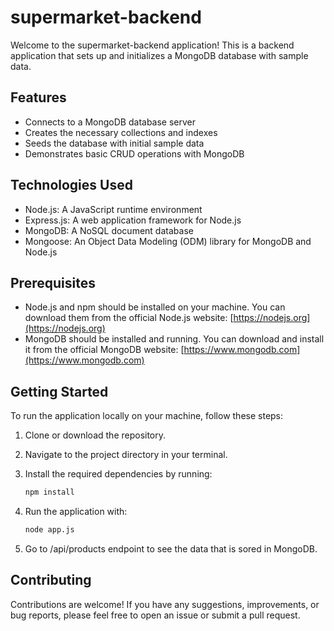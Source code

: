 # supermarket-backend

Welcome to the supermarket-backend application! This is a backend application that sets up and initializes a MongoDB database with sample data.

## Features

- Connects to a MongoDB database server
- Creates the necessary collections and indexes
- Seeds the database with initial sample data
- Demonstrates basic CRUD operations with MongoDB

## Technologies Used

- Node.js: A JavaScript runtime environment
- Express.js: A web application framework for Node.js
- MongoDB: A NoSQL document database
- Mongoose: An Object Data Modeling (ODM) library for MongoDB and Node.js

## Prerequisites

- Node.js and npm should be installed on your machine. You can download them from the official Node.js website: [https://nodejs.org](https://nodejs.org)
- MongoDB should be installed and running. You can download and install it from the official MongoDB website: [https://www.mongodb.com](https://www.mongodb.com)

## Getting Started

To run the application locally on your machine, follow these steps:

1. Clone or download the repository.
2. Navigate to the project directory in your terminal.
3. Install the required dependencies by running:

   ```bash
   npm install
   ```
   
4. Run the application with:

   ```bash
   node app.js
   ```

5. Go to /api/products endpoint to see the data that is sored in MongoDB.

## Contributing

Contributions are welcome! If you have any suggestions, improvements, or bug reports, please feel free to open an issue or submit a pull request.

